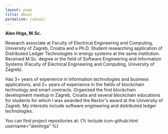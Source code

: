 ```yaml
---
layout: page
title: About
permalink: /about/
---
```


**Alen Hrga, M.Sc.**

Research associate at Faculty of Electrical Engineering and Computing, University of Zagreb, Croatia and a Ph.D. Student researching application of Distributed Ledger Technologies in energy systems at the same institution. Received M.Sc. degree in the field of Software Engineering and Information Systems (Faculty of Electrical Engineering and Computing, University of Zagreb).

Has 3+ years of experience in information technologies and business applications, and 2+ years of experience in the fields of blockchain technology and smart contracts. Organized the first blockchain development meetup in Zagreb, Croatia and several blockchain educations for students for which I was awarded the Rector's award at the University of Zagreb. My interests include software engineering and distributed ledger technologies.


You can find project repositories at:
{% include icon-github.html username="alenhrga" %}

